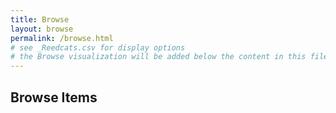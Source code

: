 ```yaml
---
title: Browse
layout: browse
permalink: /browse.html
# see _Reedcats.csv for display options
# the Browse visualization will be added below the content in this file
---
```


## Browse Items
